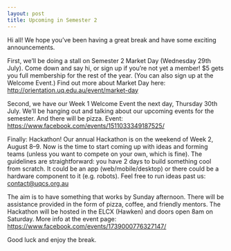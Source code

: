 ```yaml
---
layout: post
title: Upcoming in Semester 2
---
```

Hi all! We hope you’ve been having a great break and have some exciting announcements.

First, we’ll be doing a stall on Semester 2 Market Day (Wednesday 29th July). Come down and say hi, or sign up if you’re not yet a member! $5 gets you full membership for the rest of the year. (You can also sign up at the Welcome Event.) Find out more about Market Day here: http://orientation.uq.edu.au/event/market-day

Second, we have our Week 1 Welcome Event the next day, Thursday 30th July. We’ll be hanging out and talking about our upcoming events for the semester. And there will be pizza. Event: https://www.facebook.com/events/1511033349187525/

Finally: Hackathon! Our annual Hackathon is on the weekend of Week 2, August 8–9. Now is the time to start coming up with ideas and forming teams (unless you want to compete on your own, which is fine). The guidelines are straightforward: you have 2 days to build something cool from scratch. It could be an app (web/mobile/desktop) or there could be a hardware component to it (e.g. robots). Feel free to run ideas past us: contact@uqcs.org.au

The aim is to have something that works by Sunday afternoon. There will be assistance provided in the form of pizza, coffee, and friendly mentors. The Hackathon will be hosted in the ELCX (Hawken) and doors open 8am on Saturday. More info at the event page: https://www.facebook.com/events/1739000776327147/

Good luck and enjoy the break.